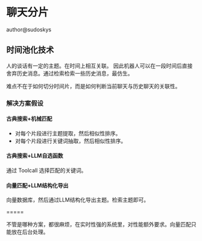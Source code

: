 # 聊天分片

author@sudoskys

## 时间池化技术

人的谈话有一定的主题。在时间上相互关联。
因此机器人可以在一段时间后直接舍弃历史消息。通过检索检索一些历史消息，最仿生。

难点不在于如何切分时间片，而是如何判断当前聊天与历史聊天的关联性。

### 解决方案假设

#### 古典搜索+机械匹配

- 对每个片段进行主题提取，然后相似性排序。
- 对每个片段进行关键词抽取，然后相似性排序。

#### 古典搜索+LLM自选函数

通过 Toolcall 选择匹配的关键词。

#### 向量匹配+LLM结构化导出

向量数据库，然后通过LLM结构化导出主题。检索主题即可。

=====

不管是哪种方案，都很麻烦，在实时性强的系统里，对性能额外要求。向量匹配只能放在后台处理。
